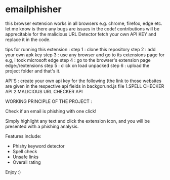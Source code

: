 # emailphisher
this browser extension works in all browsers e.g. chrome, firefox, edge etc.
let me know is there any bugs are issues in the code!
contributions will be apprecitable
for the malicious URL Detector fetch your own API KEY and replace it in the code.

tips for running this extension :
step 1 : clone this repository
step 2 : add your own apk key
step 3 : use any browser and go to its extensions page for e.g, i took microsoft edge
step 4 : go to the browser's extension page  edge://extensions
step 5 : click on load unpacked 
step 6 : upload the project folder and that's it.

API'S :
create your own api key for the following (the link to those websites are given in the respective api fields in backgorund.js file
1.SPELL CHECKER API 
2.MALICIOUS URL CHECKER API 

WORKING PRINCIPLE OF THE PROJECT :

Check if an email is phishing with one click!

Simply highlight any text and click the extension icon, and you will be presented with a phishing analysis.

Features include:
- Phishy keyword detector 
- Spell check
- Unsafe links
- Overall rating

Enjoy :)

